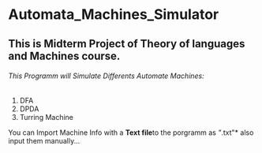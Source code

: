 # Automata_Machines_Simulator

## This is Midterm Project of Theory of languages and Machines course.
###### This Programm will Simulate Differents Automate Machines:
1. DFA
2. DPDA
3. Turring Machine

You can Import Machine Info with a **Text file**to the porgramm as *"*.txt"*
also input them manually...

